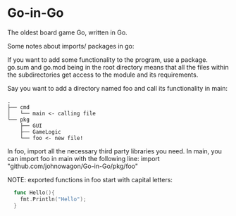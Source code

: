 # Go-in-Go
The oldest board game Go, written in Go. 

Some notes about imports/ packages in go:

If you want to add some functionality to the program, use a package. go.sum and go.mod being in the root directory means that all the files within the subdirectories get access to the module and its requirements. 

Say you want to add a directory named foo and call its functionality in main:
```
.
├── cmd
│   └── main <- calling file
└── pkg
    ├── GUI
    ├── GameLogic
    └── foo <- new file!
```    
In foo, import all the necessary third party libraries you need. In main, you can import foo in main with the following line:
import "github.com/johnowagon/Go-in-Go/pkg/foo"

NOTE: exported functions in foo start with capital letters:
```go
  func Hello(){
    fmt.Println("Hello");
  }
```
